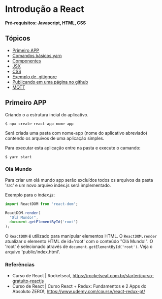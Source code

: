 # Introdução a React
**Pré-requisitos: Javascript, HTML, CSS** 

## Tópicos 


* [Primeiro APP]()
* [Comandos básicos yarn](comandos_basicos_yarn.md)
* [Componentes](components.md)
* [JSX]()
* [CSS](css.md)
* [Exemplo de .gitignore]()
* [Publicando em uma página no github]()
* [MQTT](mqtt.md)



## Primeiro APP 

Criando o a estrutura incial do aplicativo. 
```
$ npx create-react-app nome-app
```
Será criada uma pasta com nome-app (nome do aplicativo abreviado) contendo os arquivos de uma aplicação simples.   

Para executar esta aplicação entre na pasta e execute o camando: 
``` 
$ yarn start
``` 

### Olá Mundo 

Para criar um olá mundo app serão excluídos todos os arquivos da pasta 'src' e um novo arquivo index.js será implementado. 

Exemplo para o *index.js*: 
```javascript
import ReactDOM from 'react-dom';

ReactDOM.render(
  "Olá Mundo!",
  document.getElementById('root')
);
```

O `ReactDOM` é utilizado para manipular elementos HTML. O `ReactDOM.render` atualizar o elemento HTML de id='root' com o conteúdo "Olá Mundo!". O 'root' é selecionado através de `document.getElementById('root')`. Veja o arquivo 'public/index.html'. 

### Referências
* Curso de React | Rocketseat, https://rocketseat.com.br/starter/curso-gratuito-reactjs
* Curso de React | Curso React + Redux: Fundamentos e 2 Apps do Absoluto ZERO!, https://www.udemy.com/course/react-redux-pt/ 
